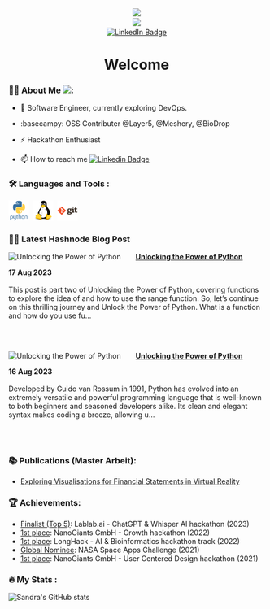  <div id="header" align="center">
  <img src="https://github.com/sandramsc/sandramsc/assets/19821445/25d9151a-9192-407d-a222-1b7c4ca52279" width="1050" />
</div>
 <div id="header" align="center">
  <img src="https://media.giphy.com/media/L1R1tvI9svkIWwpVYr/giphy.gif" width="250"/>
</div>
<div id="badges" align="center">
<a href="https://linkedin.com/in/sandraashipala">
  <img src="https://img.shields.io/badge/LinkedIn-blue?style=for-the-badge&logo=linkedin&logoColor=white" alt="LinkedIn Badge"/>
 </a>
</div>
<h1 align="center">
 Welcome
</h1>

### :woman_technologist: About Me <img src="https://media.giphy.com/media/WUlplcMpOCEmTGBtBW/giphy.gif" width="30">:

- :telescope: Software Engineer, currently exploring DevOps.
- :basecampy: OSS Contributer @Layer5, @Meshery, @BioDrop

- :zap: Hackathon Enthusiast

- :mailbox: How to reach me [![Linkedin Badge](https://img.shields.io/badge/-LINKEDIN-blue?style=flat&logo=Linkedin&logoColor=white)](https://linkedin.com/in/sandraashipala)

### :hammer_and_wrench: Languages and Tools :
<div>
  <img src="https://github.com/devicons/devicon/blob/master/icons/python/python-original-wordmark.svg" title="Python" alt="Python" width="40" height="40"/>&nbsp;
  <img src="https://github.com/devicons/devicon/blob/master/icons/linux/linux-original.svg" title="Linux" alt="Linux" width="40" height="40"/>&nbsp;
  <img src="https://github.com/devicons/devicon/blob/master/icons/git/git-original-wordmark.svg" title="Git" alt="Git" width="40" height="40"/>
</div>

### ✍🏽 Latest Hashnode Blog Post
<!-- HASHNODE_BLOG:START -->
<p align="left">
<a href="https://sandraashipala.hashnode.dev/unlocking-the-power-of-python-1" title="Unlocking the Power of Python"><img src="https://cdn.hashnode.com/res/hashnode/image/upload/v1691262209657/fac106de-99e2-411d-a4f3-99665d5fde96.png" alt="Unlocking the Power of Python" width="250px" align="left" /></a>
<a href="https://sandraashipala.hashnode.dev/unlocking-the-power-of-python-1" title="Unlocking the Power of Python"><strong>Unlocking the Power of Python</strong></a>
<div><strong>17 Aug 2023</strong></div>
<br/> This post is part two of Unlocking the Power of Python, covering functions to explore the idea of and how to use the range function. So, let’s continue on this thrilling journey and Unlock the Power of Python.
What is a function and how do you use fu... </p> <br/> <br/>
<p align="left">
<a href="https://sandraashipala.hashnode.dev/unlocking-the-power-of-python" title="Unlocking the Power of Python"><img src="https://cdn.hashnode.com/res/hashnode/image/upload/v1691261598305/3531c629-a993-4e76-827b-1714f6b1c41a.png" alt="Unlocking the Power of Python" width="250px" align="left" /></a>
<a href="https://sandraashipala.hashnode.dev/unlocking-the-power-of-python" title="Unlocking the Power of Python"><strong>Unlocking the Power of Python</strong></a>
<div><strong>16 Aug 2023</strong></div>
<br/> Developed by Guido van Rossum in 1991, Python has evolved into an extremely versatile and powerful programming language that is well-known to both beginners and seasoned developers alike. Its clean and elegant syntax makes coding a breeze, allowing u... </p> <br/> <br/>
<!-- HASHNODE_BLOG:END -->

### 📚 Publications (Master Arbeit): 
- [Exploring Visualisations for Financial Statements in Virtual Reality](https://ieeexplore.ieee.org/document/9319099)

### 🏆 Achievements:
- [Finalist (Top 5)](https://lablab.ai/event/chatgpt-api-and-whisper-api-global-hackathon): Lablab.ai - ChatGPT & Whisper AI hackathon (2023)
- [1st place](https://github.com/sandramsc/Hackathons_2021-to-2023/tree/main/HyperStream): NanoGiants GmbH - Growth hackathon (2022)
- [1st place](https://github.com/sandramsc/Hackathons_2021-to-2023/tree/main/biocoins): LongHack - AI & Bioinformatics hackathon track (2022)
- [Global Nominee](https://github.com/sandramsc/sandramsc.github.io): NASA Space Apps Challenge (2021)
- [1st place](https://github.com/sandramsc/Hackathons_2021-to-2023/tree/main/TVA): NanoGiants GmbH - User Centered Design hackathon (2021)

### :fire: My Stats :
![Sandra's GitHub stats](https://github-readme-stats.vercel.app/api?username=sandramsc&bg_color=30,e96443,904e95&title_color=fff&text_color=fff)

